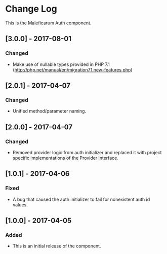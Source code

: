 # Change Log
This is the Maleficarum Auth component.

## [3.0.0] - 2017-08-01
### Changed
- Make use of nullable types provided in PHP 7.1 (http://php.net/manual/en/migration71.new-features.php)

## [2.0.1] - 2017-04-07
### Changed
- Unified method/parameter naming.

## [2.0.0] - 2017-04-07
### Changed
- Removed provider logic from auth initializer and replaced it with project specific implementations of the Provider interface.

## [1.0.1] - 2017-04-06
### Fixed
- A bug that caused the auth initializer to fail for nonexistent auth id values.

## [1.0.0] - 2017-04-05
### Added
- This is an initial release of the component.
